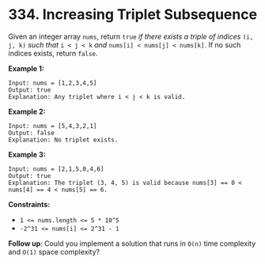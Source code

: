 # 334. Increasing Triplet Subsequence
Given an integer array `nums`, return `true` *if there exists a triple of indices* `(i, j, k)` *such that* `i < j < k` *and* `nums[i] < nums[j] < nums[k]`. If no such indices exists, return `false`.

**Example 1:**
```
Input: nums = [1,2,3,4,5]
Output: true
Explanation: Any triplet where i < j < k is valid.
```

**Example 2:**
```
Input: nums = [5,4,3,2,1]
Output: false
Explanation: No triplet exists.
```

**Example 3:**
```
Input: nums = [2,1,5,0,4,6]
Output: true
Explanation: The triplet (3, 4, 5) is valid because nums[3] == 0 < nums[4] == 4 < nums[5] == 6.
```

**Constraints:**
- `1 <= nums.length <= 5 * 10^5`
- `-2^31 <= nums[i] <= 2^31 - 1`

**Follow up**: Could you implement a solution that runs in `O(n)` time complexity and `O(1)` space complexity?